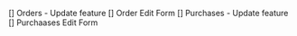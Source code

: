 [] Orders - Update feature
[] Order Edit Form
[] Purchases - Update feature
[] Purchaases Edit Form
